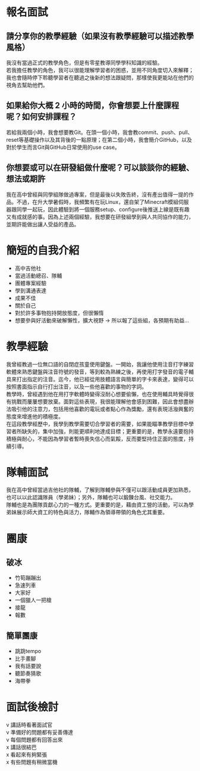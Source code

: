 # 報名面試
## 請分享你的教學經驗（如果沒有教學經驗可以描述教學風格）  
我沒有當過正式的教學角色，但是有零星教導同學學科知識的經驗。  
若我擔任教學的角色，我可以很能理解學習者的困惑，並用不同角度切入來解釋；我也會隨時停下聆聽學習者在聽過之後新的想法跟疑問，那樣使我更能站在他們的視角去幫助他們。  
  
## 如果給你大概 2 小時的時間，你會想要上什麼課程呢？如何安排課程？  
若給我兩個小時，我會想要教Git。在頭一個小時，我會教commit、push、pull、reset等基礎操作以及其背後的一點原理；在第二個小時，我會簡介GitHub，以及對於學生而言Git與GitHub日常使用的use case。  
  
## 你想要或可以在研發組做什麼呢？可以談談你的經驗、想法或期許  
我在高中曾經與同學組隊做過專案，但是最後以失敗告終，沒有產出值得一提的作品。不過，在升大學暑假時，我頻繁有在玩Linux，還自架了Minecraft模組伺服器跟同學一起玩，因此體驗到將一個服務setup、configure後推送上線是既有趣又有成就感的事。因為上述兩個經驗，我想要在研發組學到與人共同協作的能力，並期許能做出讓人受益的產品。

# 簡短的自我介紹
- 高中吉他社  
- 當過活動總召、隊輔  
- 團體專案經驗  
- 學到溝通表達  
- 成果不佳  
- 關於自己  
- 對於許多事物抱持開放態度，但很懶惰  
- 想要參與好活動來破解懶性，擴大視野 -> 所以報了這些組，各預期有助益...

# 教學經驗
我曾經教過一位無口語的自閉症孩童使用鍵盤。一開始，我讓他使用注音打字練習軟體來熟悉鍵盤與注音符號的發音，等到較為熟練之後，再使用打字發音的電子輔具來打出指定的注音。迄今，他已經從用肢體語言與簡單的字卡來表達，變得可以按照書面指示自行打出注音，以及一些他喜歡的事物的字詞。  
教學時，曾經遇到他在用打字軟體時變得沒耐心想要偷懶，也在使用輔具時覺得很有挑戰而屢屢想要放棄。面對這些表現，我很能理解他會感到困難，因此會想盡辦法吸引他的注意力，包括用他喜歡的電玩或者點心作為獎勵，還有表現活潑興奮的態度來增進他的積極度。  
在這段教學經歷中，我學到教學需要切合學習者的需要，如果能瞄準教學目標中學習者所缺失的，集中加強，則能更順利地達成目標；更重要的是，教學永遠要抱持積極與耐心，不能因為學習者暫時喪失信心而氣餒，反而要堅持住正面的態度，持續引導。

# 隊輔面試
我在高中曾經當過吉他社的隊輔，了解到隊輔參與不僅可以跟活動成員更加熟悉，也可以以此認識隊員（學弟妹）；另外，隊輔也可以鍛鍊台風、社交能力。  
隊輔也是為團隊貢獻心力的一種方式。更重要的是，藉由資工營的活動，可以為學弟妹展示師大資工的特色與活力，隊輔作為領導帶領的角色尤其重要。

# 團康
## 破冰  
- 竹筍蹦蹦出  
- 急速列車  
- 大家好  
- 一個獵人一把槍  
- 接龍  
- 報數  
  
## 簡單團康  
- 跳跳tempo  
- 比手畫腳  
- 我有話要說  
- 聽節奏猜歌  
- 海帶拳

# 面試後檢討
v 講話時看著面試官  
v 準備好的問題都有妥善傳達  
v 每個問題都有回答出來  
x 講話很結巴  
x 看起來有夠緊張  
x 有些問題有稍微當機
